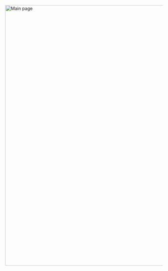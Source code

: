 <img width="671" height="832" alt="Main page" src="https://github.com/user-attachments/assets/17e24baa-f430-47a3-a8ca-33c7e1b6bcbd" />
